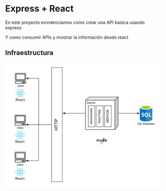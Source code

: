 # Express + React 

En este proyecto evindenciamos como crear una API basica usando express

Y como consumir APIs y mostrar la información desde react

## Infraestructura

![Image](./diagram.jpeg)